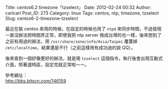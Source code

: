 Title: centos6.2 timezone「tzselect」
Date: 2012-02-24 00:32
Author: carlcarl
Post_ID: 273
Category: linux
Tags: centos, ntp, timezone, tzselect
Slug: centos6-2-timezone-tzselect

最近在裝 centos
來用的時候，在設定的時候也用了 `ntpd` 來同步時間，不過發現一直沒辦法把時間弄正常，即使我把
ntp server
換成台灣的也一樣，後來想到了之前有用過的辦法，用 `/usr/share/zone/info/Asia/Taipei` 覆蓋掉 `/etc/localtime`，結果還是不行（之前這樣用有成功過的說 QQ）。

後來查到一個好像更好的辦法，就是用 `tzselect` 這個指令，執行後會出現互動式介面，照著選時區，設定完就正常啦～～。

參考網址：  
<http://bbs.bitscn.com/146159>
